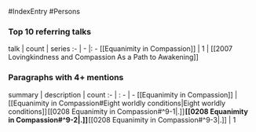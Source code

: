 #IndexEntry #Persons

### Top 10 referring talks
talk | count | series
:- | - |: -
[[Equanimity in Compassion]] | 1 | [[2007 Lovingkindness and Compassion As a Path to Awakening]]

### Paragraphs with 4+ mentions
summary | description | count
:- | : - | -
[[Equanimity in Compassion]] | [[Equanimity in Compassion#Eight worldly conditions\|Eight worldly conditions]] [[0208 Equanimity in Compassion#^9-1\|.]] **[[0208 Equanimity in Compassion#^9-2\|.]]** [[0208 Equanimity in Compassion#^9-3\|.]] | 1

